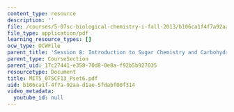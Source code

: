 ```yaml
---
content_type: resource
description: ''
file: /courses/5-07sc-biological-chemistry-i-fall-2013/b106ca1f4f7a92aad1ae5fdabf00f314_MIT5_07SCF13_Pset6.pdf
file_type: application/pdf
learning_resource_types: []
ocw_type: OCWFile
parent_title: 'Session 8: Introduction to Sugar Chemistry and Carbohydrate Catabolism'
parent_type: CourseSection
parent_uid: 17c27441-e358-70d8-0e8a-f92b5b927035
resourcetype: Document
title: MIT5_07SCF13_Pset6.pdf
uid: b106ca1f-4f7a-92aa-d1ae-5fdabf00f314
video_metadata:
  youtube_id: null
---
```

